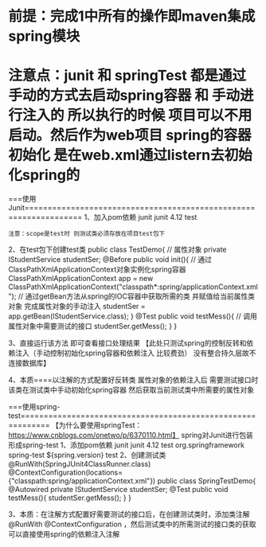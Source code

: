 前提：完成1中所有的操作即maven集成spring模块
================================================

注意点：junit 和 springTest 都是通过手动的方式去启动spring容器 和 手动进行注入的 所以执行的时候 项目可以不用启动。然后作为web项目 spring的容器初始化 是在web.xml通过listern去初始化spring的  
===============================================================
===使用Junit==================================================================
1、加入pom依赖
	<dependency>
      <groupId>junit</groupId>
      <artifactId>junit</artifactId>
      <version>4.12</version>
      <scope>test</scope>
    </dependency>
    
    注意：scope是test时 则测试类必须存放在项目test包下
 
2、在test包下创建test类
	public class TestDemo{
		// 属性对象
		private IStudentService studentSer;
		@Before
		public void init(){
			// 通过ClassPathXmlApplicationContext对象实例化spring容器 
			ClassPathXmlApplicationContext app = new ClassPathXmlApplicationContext("classpath*:spring/applicationContext.xml");
			// 通过getBean方法从spring的IOC容器中获取所需的类 并赋值给当前属性类对象 完成属性对象的手动注入
			studentSer = app.getBean(IStudentService.class);
		}
		@Test
		public void testMess(){
			// 调用属性对象中需要测试的接口
			studentSer.getMess();
		}
	}

3、直接运行该方法 即可查看接口处理结果 【此处只测试spring的控制反转和依赖注入（手动控制初始化spring容器和依赖注入 比较费劲）  没有整合持久层故不连接数据库】

4、本质====以注解的方式配置好反转类  属性对象的依赖注入后  需要测试接口时  该类在测试类中手动初始化spring容器 然后获取当前测试类中所需要的属性对象 
	
===使用spring-test============================================================
【为什么要使用springTest：https://www.cnblogs.com/onetwo/p/6370110.html】
spring对Junit进行包装形成spring-test
1、添加pom依赖
	<dependency>
      <groupId>junit</groupId>
      <artifactId>junit</artifactId>
      <version>4.12</version>
      <scope>test</scope>
    </dependency>
	<dependency>
	    <groupId>org.springframework</groupId>
	    <artifactId>spring-test</artifactId>
	    <version>${spring.version}</version>
	    <scope>test</scope>
	</dependency>
2、创建测试类
	@RunWith(SpringJUnit4ClassRunner.class)
	@ContextConfiguration(locations={"classpath:spring/applicationContext.xml"})
	public class SpringTestDemo{
		@Autowired
		private IStudentService studentSer;
		@Test
		public void testMess(){
			studentSer.getMess();
		}
	}
	
3、本质：在注解方式配置好需要测试的接口后，在创建测试类时，添加类注解@RunWith @ContextConfiguration ，然后测试类中的所需测试的接口类的获取 可以直接使用spring的依赖注入注解
	
	
	
